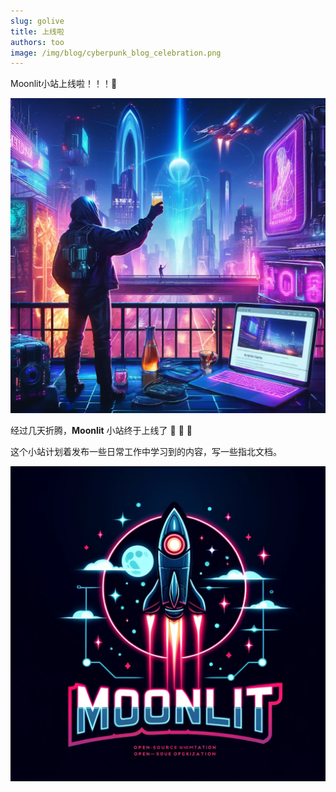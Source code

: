 ```yaml
---
slug: golive
title: 上线啦
authors: too
image: /img/blog/cyberpunk_blog_celebration.png
---
```


Moonlit小站上线啦！！！:rocket:

![Moonlit](./cyberpunk_blog_celebration.png)

<!-- truncate -->

经过几天折腾，**Moonlit** 小站终于上线了 :rocket: :rocket: :rocket: 

这个小站计划着发布一些日常工作中学习到的内容，写一些指北文档。

![Moonlit](./moonlit.jpg)